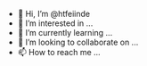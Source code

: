 - 👋 Hi, I’m @htfeiinde
- 👀 I’m interested in ...
- 🌱 I’m currently learning ...
- 💞️ I’m looking to collaborate on ...
- 📫 How to reach me ...

<!---
htfeiinde/htfeiinde is a ✨ special ✨ repository because its `README.md` (this file) appears on your GitHub profile.
You can click the Preview link to take a look at your changes.
--->
